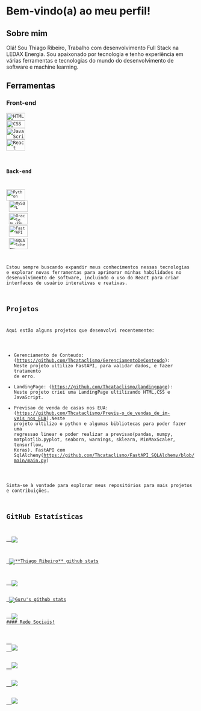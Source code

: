 # Bem-vindo(a) ao meu perfil!

## Sobre mim
Olá! Sou Thiago Ribeiro, Trabalho com desenvolvimento Full Stack na LEDAX Energia. Sou apaixonado por tecnologia e tenho experiência em várias ferramentas e tecnologias do mundo do desenvolvimento de software e machine learning.

## Ferramentas

### Front-end
<code><img height="20" 
src="https://cdn.svgporn.com/logos/html-5.svg" alt="HTML" width="50px" height="50px">
</code>
<code><img height="20" 
src="https://cdn.svgporn.com/logos/css-3.svg" alt="CSS" width="50px" height="50px">
</code>
<code><img height="30" 
src="https://cdn.svgporn.com/logos/javascript.svg" alt="JavaScript" width="50px" height="50px">
</code>
<code><img height="30" 
src="https://cdn.svgporn.com/logos/react.svg" alt="React" width="50px" height="50px">

### Back-end
<code><img height="30" 
src="https://cdn.svgporn.com/logos/python.svg" alt="Python" width="50px" height="50px">
</code>
<code><img height="30" 
src="https://cdn.svgporn.com/logos/mysql.svg" alt="MySQL" width="50px" height="50px">
</code>
<code><img height="30" 
src="https://cdn.svgporn.com/logos/oracle.svg" alt="Oracle PL/SQL" width="50px" height="50px">
</code>
<code><img height="30" 
src="https://cdn.svgporn.com/logos/fastapi-icon.svg" alt="FastAPI" width="50px" height="50px">
</code>
<code><img height="30" 
src="https://cdn.svgporn.com/logos/sqlalchemy.svg" alt="SQLAlchemy" width="50px" height="50px">
</code>

Estou sempre buscando expandir meus conhecimentos nessas tecnologias e explorar novas ferramentas para aprimorar minhas habilidades no desenvolvimento de software, incluindo o uso do React para criar interfaces de usuário interativas e reativas.

## Projetos

Aqui estão alguns projetos que desenvolvi recentemente:

- Gerenciamento de Conteudo: (https://github.com/Thcataclismo/GerenciamentoDeConteudo): Neste projeto ultilizo FastAPI, para validar dados, e fazer tratamento de erro.
- LandingPage: (https://github.com/Thcataclismo/landingpage): Neste projeto criei uma LandingPage ultilizando HTML,CSS e JavaScript.
- Previsao de venda de casas nos EUA: (https://github.com/Thcataclismo/Previs-o_de_vendas_de_im-veis_nos_EUA).Neste projeto ultilizo o python e algumas bibliotecas para poder fazer uma regressao linear e poder realizar a previsao(pandas, numpy, matplotlib.pyplot, seaborn, warnings, sklearn, MinMaxScaler, tensorflow, Keras).
FastAPI com SqlAlchemy(https://github.com/Thcataclismo/FastAPI_SQLAlchemy/blob/main/main.py)

Sinta-se à vontade para explorar meus repositórios para mais projetos e contribuições.

## **GitHub Estatísticas**

<a href="https://github.com/Gurupreet">
  <img align="center" src="https://github-readme-stats.vercel.app/api/top-langs/?username=Thcataclismo&theme=dracula&hide_langs_below=1" />
</a>

<a href="https://github.com/Gurupreet">
 <img align="center" src="https://github-readme-stats.vercel.app/api?username=Thcataclismo&show_icons=true&theme=dracula&line_height=27" alt="**Thiago Ribeiro** github stats"/>
</a>



<a href="https://github.com/Gurupreet">
  <img align="center" src="https://github-readme-stats.vercel.app/api/top-langs/?username=Gurupreet&theme=light&hide_langs_below=1" />
</a>
<a href="https://github.com/Gurupreet">
 <img align="center" src="https://github-readme-stats.vercel.app/api?username=Gurupreet&show_icons=true&theme=light&line_height=27" alt="Guru's github stats"/>
</a>
<a href="https://github.com/Gurupreet/ComposeCookBook">
  <img align="center" src="https://github-readme-stats.vercel.app/api/pin/?username=Gurupreet&repo=ComposeCookBook&theme=light" />
#### Rede Sociais!

<p align="left">
  <a href="#" alt="Gmail">
  <img src="https://img.shields.io/badge/-Gmail-FF0000?style=flat-square&labelColor=FF0000&logo=gmail&logoColor=white&link=[LINK-DO-SEU-EMAIL](https://mail.google.com/mail/u/0/#inbox)" /></a>

  <a href="#" alt="Linkedin">
  <img src="https://img.shields.io/badge/-Linkedin-0e76a8?style=flat-square&logo=Linkedin&logoColor=white&link=[LINK-DO-SEU-LINKEDIN](https://www.linkedin.com/in/thiago-ribeiro-9893491a0/)" /></a>

  <a href="#" alt="WhatsApp">
  <img src="https://img.shields.io/badge/-WhatsApp-25d366?style=flat-square&labelColor=25d366&logo=whatsapp&logoColor=white&link=API-DO-SEU-WHATSAP"/></a>

  <a href="#" alt="Instagram">
  <img src="https://img.shields.io/badge/-Instagram-DF0174?style=flat-square&labelColor=DF0174&logo=instagram&logoColor=white&link=[LINK-DO-SEU-INSTAGRAM](https://www.instagram.com/thiag0.sr/)https://www.instagram.com/thiag0.sr/"/></a>
</p>  
